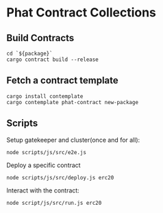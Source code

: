 # Phat Contract Collections

## Build Contracts

```shell
cd `${package}`
cargo contract build --release
```

## Fetch a contract template

```shell
cargo install contemplate
cargo contemplate phat-contract new-package
```

## Scripts

Setup gatekeeper and cluster(once and for all):


```shell
node scripts/js/src/e2e.js
```

Deploy a specific contract

```shell
node scripts/js/src/deploy.js erc20
```

Interact with the contract:

```shell
node script/js/src/run.js erc20
```
